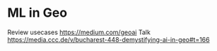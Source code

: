 # ML in Geo

Review usecases https://medium.com/geoai
Talk https://media.ccc.de/v/bucharest-448-demystifying-ai-in-geo#t=166


